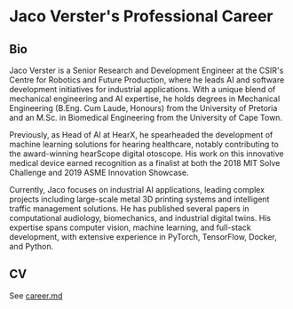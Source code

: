 # Jaco Verster's Professional Career

## Bio

Jaco Verster is a Senior Research and Development Engineer at the CSIR's
Centre for Robotics and Future Production, where he leads AI and software
development initiatives for industrial applications. With a unique blend
of mechanical engineering and AI expertise, he holds degrees in Mechanical
Engineering (B.Eng. Cum Laude, Honours) from the University of Pretoria and
an M.Sc. in Biomedical Engineering from the University of Cape Town.

Previously, as Head of AI at HearX, he spearheaded the development of
machine learning solutions for hearing healthcare, notably contributing
to the award-winning hearScope digital otoscope. His work on this
innovative medical device earned recognition as a finalist at both the
2018 MIT Solve Challenge and 2019 ASME Innovation Showcase.

Currently, Jaco focuses on industrial AI applications, leading complex
projects including large-scale metal 3D printing systems and intelligent
traffic management solutions. He has published several papers in computational
audiology, biomechanics, and industrial digital twins. His expertise
spans computer vision, machine learning, and full-stack development, with
extensive experience in PyTorch, TensorFlow, Docker, and Python.

## CV

See [career.md](career.md)
